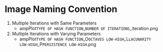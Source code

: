 # Image Naming Convention

  1. Multiple Iterations with Same Parameters
      - ampPlot`TYPE OF HASH FUNCTION`\_`NUMBER OF ITERATIONS`\_iteration.png
  2. Multiple Iterations with Varying Parameters
      - ampPlot`TYPE OF HASH FUNCTION`\_O`OCTAVES LOW-HIGH`\_L`LACUNARITY LOW-HIGH`\_P`PERSISTENCE LOW-HIGH`.png

